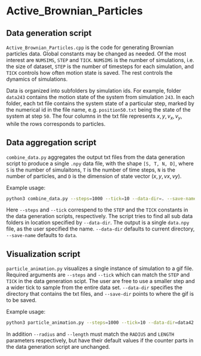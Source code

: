 # Active_Brownian_Particles

## Data generation script

`Active_Brownian_Particles.cpp` is the code for generating Brownian particles data. Global constants may be changed as needed. Of the most interest are `NUMSIMS`, `STEP` and `TICK`. `NUMSIMS` is the number of simulations, i.e. the size of dataset, `STEP` is the number of timesteps for each simulation, and `TICK` controls how often motion state is saved. The rest controls the dynamics of simulations.

Data is organized into subfolders by simulation ids. For example, folder `data243` contains the motion state of the system from simulation `243`. In each folder, each txt file contains the system state of a particular step, marked by the numerical id in the file name, e.g. `position50.txt` being the state of the system at step `50`. The four columns in the txt file represents $x, y, v_x, v_y$, while the rows corresponds to particles.

## Data aggregation script

`combine_data.py` aggregates the output txt files from the data generation script to produce a single `.npy` data file, with the shape `[S, T, N, D]`, where `S` is the number of simulaitons, `T` is the number of time steps, `N` is the number of particles, and `D` is the dimension of state vector $(x, y, vx, vy)$.

Example usage:
```bash
python3 combine_data.py --steps=1000 --tick=10 --data-dir=. --save-name=data 
```
Here `--steps` and `--tick` correspend to the `STEP` and the `TICK` constants in the data generation scripts, respectively. The script tries to find all sub data folders in location specified by `--data-dir`. The output is a single `data.npy` file, as the user specified the name. `--data-dir` defaults to current directory, `--save-name` defaults to `data`.

## Visualization script

`particle_animation.py` visualizes a single instance of simulation to a gif file. Required arguments are `--steps` and `--tick` which can match the `STEP` and `TICK` in the data generation scipt. The user are free to use a smaller step and a wider tick to sample from the entire data set. `--data-dir` specifies the directory that contains the txt files, and `--save-dir` points to where the gif is to be saved.

Example usage:
```bash
python3 particle_animation.py --steps=1000 --tick=10 --data-dir=data42 --save-dir=.
```

In addition `--radius` and `--length` must match the `RADIUS` and `LENGTH` parameters respectively, but have their default values if the counter parts in the data generation script are unchanged.
